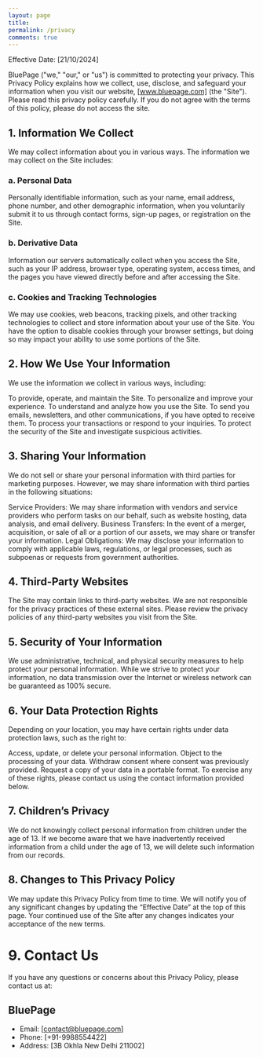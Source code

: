 ```yaml
---
layout: page
title:
permalink: /privacy
comments: true
---
```

Effective Date: [21/10/2024]

BluePage ("we," "our," or "us") is committed to protecting your privacy. This Privacy Policy explains how we collect, use, disclose, and safeguard your information when you visit our website, [www.bluepage.com] (the "Site"). Please read this privacy policy carefully. If you do not agree with the terms of this policy, please do not access the site.

## 1. Information We Collect
We may collect information about you in various ways. The information we may collect on the Site includes:

### a. Personal Data
Personally identifiable information, such as your name, email address, phone number, and other demographic information, when you voluntarily submit it to us through contact forms, sign-up pages, or registration on the Site.

### b. Derivative Data
Information our servers automatically collect when you access the Site, such as your IP address, browser type, operating system, access times, and the pages you have viewed directly before and after accessing the Site.

### c. Cookies and Tracking Technologies
We may use cookies, web beacons, tracking pixels, and other tracking technologies to collect and store information about your use of the Site. You have the option to disable cookies through your browser settings, but doing so may impact your ability to use some portions of the Site.

## 2. How We Use Your Information
We use the information we collect in various ways, including:

To provide, operate, and maintain the Site.
To personalize and improve your experience.
To understand and analyze how you use the Site.
To send you emails, newsletters, and other communications, if you have opted to receive them.
To process your transactions or respond to your inquiries.
To protect the security of the Site and investigate suspicious activities.
## 3. Sharing Your Information
We do not sell or share your personal information with third parties for marketing purposes. However, we may share information with third parties in the following situations:

Service Providers: We may share information with vendors and service providers who perform tasks on our behalf, such as website hosting, data analysis, and email delivery.
Business Transfers: In the event of a merger, acquisition, or sale of all or a portion of our assets, we may share or transfer your information.
Legal Obligations: We may disclose your information to comply with applicable laws, regulations, or legal processes, such as subpoenas or requests from government authorities.
## 4. Third-Party Websites
The Site may contain links to third-party websites. We are not responsible for the privacy practices of these external sites. Please review the privacy policies of any third-party websites you visit from the Site.

## 5. Security of Your Information
We use administrative, technical, and physical security measures to help protect your personal information. While we strive to protect your information, no data transmission over the Internet or wireless network can be guaranteed as 100% secure.

## 6. Your Data Protection Rights
Depending on your location, you may have certain rights under data protection laws, such as the right to:

Access, update, or delete your personal information.
Object to the processing of your data.
Withdraw consent where consent was previously provided.
Request a copy of your data in a portable format.
To exercise any of these rights, please contact us using the contact information provided below.

## 7. Children’s Privacy
We do not knowingly collect personal information from children under the age of 13. If we become aware that we have inadvertently received information from a child under the age of 13, we will delete such information from our records.

## 8. Changes to This Privacy Policy
We may update this Privacy Policy from time to time. We will notify you of any significant changes by updating the “Effective Date” at the top of this page. Your continued use of the Site after any changes indicates your acceptance of the new terms.

# 9. Contact Us
If you have any questions or concerns about this Privacy Policy, please contact us at:

BluePage
---
- Email: [contact@bluepage.com]
- Phone: [+91-9988554422]
- Address: [3B Okhla New Delhi 211002]